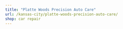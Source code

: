 ```yaml
---
title: "Platte Woods Precision Auto Care"
url: /kansas-city/platte-woods-precision-auto-care/
shop: car repair
---
```

